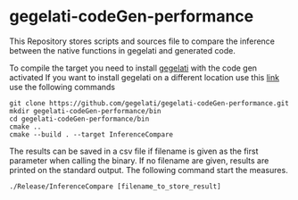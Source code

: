 # gegelati-codeGen-performance
This Repository stores scripts and sources file to compare the inference between the native functions in gegelati and generated code.

To compile the target you need to install [gegelati](https://github.com/gegelati/gegelati) with the code gen activated
If you want to install gegelati on a different location use this [link](https://codimd.math.cnrs.fr/EvaYqdItQeW-9hVh1LtcVA?view#)
use the following commands 

```shell
git clone https://github.com/gegelati/gegelati-codeGen-performance.git
mkdir gegelati-codeGen-performance/bin
cd gegelati-codeGen-performance/bin
cmake ..
cmake --build . --target InferenceCompare
```

The results can be saved in a csv file if filename is given as the first parameter when calling the binary.
If no filename are given, results are printed on the standard output.
The following command start the measures.

```shell
./Release/InferenceCompare [filename_to_store_result]
```